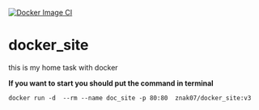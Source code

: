 [![Docker Image CI](https://github.com/DmytroZn/docker_site/actions/workflows/docker-image.yml/badge.svg)](https://github.com/DmytroZn/docker_site/actions/workflows/docker-image.yml)
# docker_site
this is my home task with docker

**If you want to start you should put the command in terminal**                           

```
docker run -d  --rm --name doc_site -p 80:80  znak07/docker_site:v3
```

